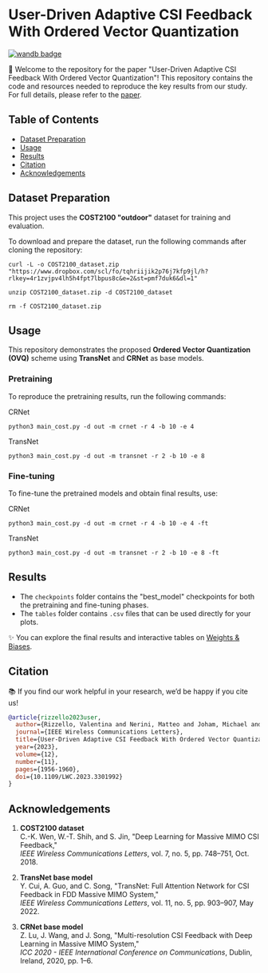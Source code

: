 # User-Driven Adaptive CSI Feedback With Ordered Vector Quantization
[![wandb badge](https://github.com/wandb/assets/blob/main/wandb-github-badge.svg)](https://wandb.ai/valer/csi-feedback-ovq-fine-tune/reports/Adaptive-Channel-Compression-with-Ordered-Vector-Quantization-OVQ---VmlldzoxMzYxMDg2Nw)

🚀 Welcome to the repository for the paper "User-Driven Adaptive CSI Feedback With Ordered Vector Quantization"!  This repository contains the code and resources needed to reproduce the key results from our study. For full details, please refer to the [paper](https://ieeexplore.ieee.org/document/10208156).

## Table of Contents

- [Dataset Preparation](#dataset-preparation)
- [Usage](#usage)
- [Results](#results)
- [Citation](#citation)
- [Acknowledgements](#acknowledgements)

## Dataset Preparation
This project uses the **COST2100 "outdoor"** dataset for training and evaluation.

To download and prepare the dataset, run the following commands after cloning the repository:

```
curl -L -o COST2100_dataset.zip "https://www.dropbox.com/scl/fo/tqhriijik2p76j7kfp9jl/h?rlkey=4r1zvjpv4lh5h4fpt7lbpus8c&e=2&st=pmf7duk6&dl=1"
```

```
unzip COST2100_dataset.zip -d COST2100_dataset
```

```
rm -f COST2100_dataset.zip
```

## Usage

This repository demonstrates the proposed **Ordered Vector Quantization (OVQ)** scheme using **TransNet** and **CRNet** as base models.

### Pretraining

To reproduce the pretraining results, run the following commands:

CRNet

```
python3 main_cost.py -d out -m crnet -r 4 -b 10 -e 4
```

TransNet

```
python3 main_cost.py -d out -m transnet -r 2 -b 10 -e 8
```

### Fine-tuning
To fine-tune the pretrained models and obtain final results, use:

CRNet
```
python3 main_cost.py -d out -m crnet -r 4 -b 10 -e 4 -ft
```

TransNet
```
python3 main_cost.py -d out -m transnet -r 2 -b 10 -e 8 -ft
```

## Results

- The `checkpoints` folder contains the "best_model" checkpoints for both the pretraining and fine-tuning phases.
- The `tables` folder contains `.csv` files that can be used directly for your plots.

✨ You can explore the final results and interactive tables on [Weights & Biases](https://wandb.ai/valer/csi-feedback-ovq-fine-tune/reports/Adaptive-Channel-Compression-with-Ordered-Vector-Quantization-OVQ---VmlldzoxMzYxMDg2Nw).

## Citation
📚 If you find our work helpful in your research, we’d be happy if you cite us!

```bibtex
@article{rizzello2023user,
  author={Rizzello, Valentina and Nerini, Matteo and Joham, Michael and Clerckx, Bruno and Utschick, Wolfgang},
  journal={IEEE Wireless Communications Letters}, 
  title={User-Driven Adaptive CSI Feedback With Ordered Vector Quantization}, 
  year={2023},
  volume={12},
  number={11},
  pages={1956-1960},
  doi={10.1109/LWC.2023.3301992}
}
```

## Acknowledgements

1. **COST2100 dataset**  
   C.-K. Wen, W.-T. Shih, and S. Jin, "Deep Learning for Massive MIMO CSI Feedback,"  
   *IEEE Wireless Communications Letters*, vol. 7, no. 5, pp. 748–751, Oct. 2018.

2. **TransNet base model**  
   Y. Cui, A. Guo, and C. Song, "TransNet: Full Attention Network for CSI Feedback in FDD Massive MIMO System,"  
   *IEEE Wireless Communications Letters*, vol. 11, no. 5, pp. 903–907, May 2022.

3. **CRNet base model**  
   Z. Lu, J. Wang, and J. Song, "Multi-resolution CSI Feedback with Deep Learning in Massive MIMO System,"  
   *ICC 2020 - IEEE International Conference on Communications*, Dublin, Ireland, 2020, pp. 1–6.

